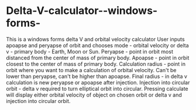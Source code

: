 # Delta-V-calculator--windows-forms-
This is a windows forms delta V and orbital velocity calculator
User inputs apoapse and peryapse of orbit and chooses mode - orbital velocity or delta v - primary body - Earth, Moon or Sun.
Peryapse - point in orbit most distanced from the center of mass of primary body.
Apoapse - point in orbit closest to the center of mass of primary body.
Calculation radius - point in orbit where you want to make a calculation of orbital velocity. Can't be lower than peryapse, can't be higher than apoapse.
Final radius - in delta v calculation is new peryapse or apoapse after injection.
Injection into circular orbit - delta v required to turn elliptical orbit into circular.
Pressing calculate will display either orbital velocity of object on chosen orbit or delta v and injection into circular orbit.
